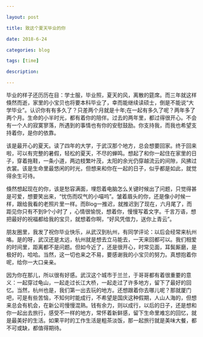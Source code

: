 ```yaml
---

layout: post 

title: 致这个夏天毕业的你

date: 2018-6-24

categories: blog

tags: [time]

description:

---
```




毕业的样子还历历在目：学士服，毕业照，夏天的风，离散的筵席。而三年就这样倏然而逝，家里的小宝贝也将要本科毕业了，幸而能继续读硕士，倒是不能说“大学毕业”。认识你有有多久了？只差两个月就是十年;在一起有多久了呢？两年多了两个月。生命的小半时光，都有着你的陪伴。过去的两年里，都过得很开心。不会有一个人的寂寞寥落，所遇到的事情也有你的安慰鼓励。你支持我，而我也希望支持着你，是你的依靠。

该是最开心的夏天。读了四年的大学，于武汉那个地方，总会想要回家。终于回来啦，可以有完整的暑假，轻松的夏天，不尽的蝉鸣。想起了和你一起住在家里的日子，穿着拖鞋，一条小道，两边枝繁叶茂，太阳的余光仍穿越流云的间隙，风拂过衣裳。该是生命里最悠闲的时光，但想来和你在一起的日子，似乎都是如此，就觉得余生可待。

倏然想起现在的你，该是愁容满面，埋怨着电脑怎么关键时候出了问题，只觉得甚是可爱，想要笑出来，“忧伤而叹气的小喵呜”。皱着眉头的你，还是像小时候一样，跟给我看的老照片里一样。而Blog一推迟，就推迟到了现在，六月尾了，而距见你只有不到9个小时了 ，心情很愉悦，想着你，慢慢写着文字。千言万语，想把最好的祝福都给我的宝贝，就想着你啊，“好风凭借力，送你上青云”。

朋友圈里，我发了祝你毕业快乐，从武汉到杭州，有同学评论：以后会经常来杭州咯。是的呀，武汉还是太远，杭州就是想去立马能去，一天来回都可以。我们相爱的时间里，距离都不是问题。但如今近了，还是很开心，时常见面，耳鬓厮磨，是极好的，哈哈。当然，这一切也来之不易，要感谢我的小宝贝的努力。真想抱着你呢，给你一大口亲亲。

因为你在那儿，所以很有好感。武汉这个城市于兰兰，于哥哥都有着很重要的意义：一起穿过龟山，一起走过长江大桥，一起走过了许多地方，留下了最好的回忆。当然，杭州也是，我们第一出去玩的地方。还想跟着你去哪儿呢？那就厦门吧，可是有些苦恼，不知何时能成行，不希望是国庆这种假期，人山人海的，但想来总会有机会，在新公司慢慢混熟。钱有余力，则以成行，以后的日子，还是想和你一起出去旅行，感受不一样的地方，常怀着新鲜感，留下生命里难忘的回忆，就是最美好的生活。如果平时的工作生活是粗茶淡饭，那一起旅行就是美味大餐，都不可或缺，都值得期待。

  





